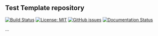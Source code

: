 ## Test Template repository

[![Build Status](http://b4fba81fee25.ngrok.io/buildStatus/icon?job=e)](http://b4fba81fee25.ngrok.io/job/e/) [![License: MIT](https://img.shields.io/badge/License-MIT-yellow.svg)](https://github.com/hariharan235/Test_webhook/blob/master/LICENSE) [![GitHub issues](https://img.shields.io/github/issues/hariharan235/Test_webhook)](https://github.com/hariharan235/Test_webhook/issues) [![Documentation Status](https://readthedocs.org/projects/test-webhook/badge/?version=latest)](https://test-webhook.readthedocs.io/en/latest/?badge=latest)


...